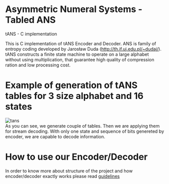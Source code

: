 # Asymmetric Numeral Systems - Tabled ANS
 tANS - C implementation
 
 
This is C implementation of tANS Encoder and Decoder. ANS is family of entropy coding developed by Jarosław Duda (http://th.if.uj.edu.pl/~dudaj/). tANS constructs a finite state machine to operate on a large alphabet without using multiplication, that guarantee high quality of compression ration and low processing cost.


# Example of generation of tANS tables for 3 size alphabet and 16 states
![tans](https://user-images.githubusercontent.com/42517471/44548795-624f7780-a71f-11e8-9f6e-b91802e8bdcc.png)<br/>
As you can see, we generate couple of tables. Then we are applying them for stream decoding. With only one state and sequence of bits genereted by encoder, we are capable to decode information.

# How to use our Encoder/Decoder
In order to know more about structure of the project and how encoder/decoder exactly works please read  [guidelines](https://github.com/Exceleent/tANS/blob/master/docs/guidlines.rst) 

